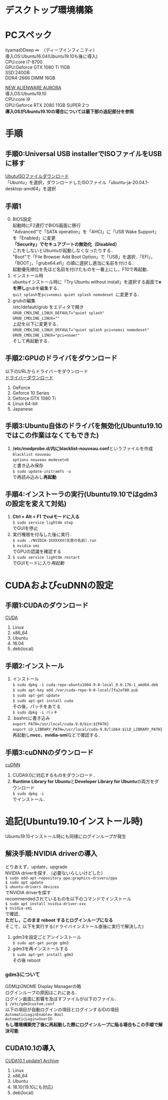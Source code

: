 デスクトップ環境構築
====
# PCスペック
iiyamaのDeep ∞　（ディープインフィニティ）  
導入OS:Ubuntu16.04(Ubuntu19.10も後に導入)  
CPU:core i7-8700  
GPU:Geforce GTX 1080 Ti 11GB  
SSD:240GB  
DDR4-2666 DIMM 16GB  
  
[NEW ALIENWARE AURORA](https://www.dell.com/ja-jp/work/shop/cty/pdp/spd/alienware-aurora-r9-desktop/caaawar914jp)  
導入OS:Ubuntu19.10  
CPU:core i9  
GPU:Geforce RTX 2080 11GB SUPER 2つ  
**導入OSがUbuntu19.10の場合については最下部の追記部分を参照**  
# 手順  
## 手順0:Universal USB installerでISOファイルをUSBに移す  
[UbutuISOファイルダウンロード](https://www.ubuntulinux.jp/News/ubuntu2004-ja-remix)  
「Ubuntu」を選択，ダウンロードしたISOファイル「ubuntu-ja-20.04.1-desktop-amd64」を選択  
## 手順1
0. BIOS設定  
起動時にF2連打でBIOS画面に移行  
"Advanced"で「SATA operation」を「AHCI」に「USB Wake Support」を「Enabled」に変更  
**「Security」でセキュアブートの無効化（Disabled）**  
これをしないとUbuntuが起動しなくなったりする．  
"Boot"で「File Browser Add Boot Option」で「USB」を選択．「EFI」，「BOOT」，「grubx64.efi」の順に選択し適当に名前を付ける．  
起動優先順位を先ほど名前を付けたものを一番上にし，F10で再起動．  
1. インストール時  
ubuntuインストール時に「Try Ubuntu without install」を選択する画面で**eを押し**grubを編集する．  
`quit splash`を`pci=nomsi quiet splash nomodeset `に変更する．  
2. grubの編集  
/etc/default/grub をエディタで開き  
    `GRUB_CMDLINE_LINUX_DEFAULT="quiet splash"`  
    `GRUB_CMDLINE_LINUX=""`  
上記を以下に変更する．  
    `GRUB_CMDLINE_LINUX_DEFAULT="quiet splash pci=nomsi nomodeset"`  
    `GRUB_CMDLINE_LINUX="pci=noaer"`  
そして再起動する．  
## 手順2:GPUのドライバをダウンロード
以下のURLからドライバーをダウンロード  
[ドライバーダウンロード](//www.nvidia.com/Download/index.aspx)  
1. GeForce  
2. Geforce 10 Series  
3. Geforce GTX 1080 Ti  
4. Linux 64-bit  
5. Japanese  
## 手順3:Ubuntu自体のドライバを無効化(Ubuntu19.10ではこの作業はなくてもできた)
1. **/etc/modprobe.d/**内に**blacklist-nouveau.conf**というファイルを作成  
    `blacklist nouveau`  
    `options nouveau modeset=0`  
と書き込み保存  
`$ sudo update-initramfs -u`  
で再読み込みし**再起動**
## 手順4:インストーラの実行(Ubuntu19.10ではgdm3の設定を変えて対処)
1. **Ctrl + Alt + F1 でcuiモードに入る**  
`$ sudo service lightdm stop`  
でGUIを停止  
2. 実行権限を付与した後に実行．  
`$ sudo ./NVIDIA-3XXXXXX(任意の名前).run`  
`$ nvidia-smi`  
でGPUの認識を確認する  
3. `$ sudo service lightdm restart`  
でGUIモードに入り*再起動*  

# CUDAおよびcuDNNの設定
## 手順1:CUDAのダウンロード
[CUDA](https://developer.nvidia.com/cuda-90-download-archive?target_os=Linux&target_arch=x86_64&target_distro=Ubuntu&target_version=1604&target_type=runfilelocal)  
1. Linux  
2. x86_64  
3. Ubuntu  
4. 16.04  
5. deb(local)  
## 手順2:インストール
1. インストール  
`$ sudo dpkg -i cuda-repo-ubuntu1604-9-0-local_9.0.176-1_amd64.deb`  
`$ sudo apt-key add /var/cuda-repo-9-0-local/7fa2af80.pub`  
`$ sudo apt-get update`  
`$ sudo apt-get install cuda`  
その後，パッチをあてる  
`$ sudo dpkg -i パッチ`  
2. .bashrcに書き込み  
    `export PATH=/usr/local/cuda-9.0/bin:${PATH}`  
    `export LD_LIBRARY_PATH=/usr/local/cuda-9.0/lib64:${LD_LIBRARY_PATH}`  
再起動し**nvcc**，**nvidia-smi**などで確認する．  
## 手順3:cuDNNのダウンロード
[cuDNN](https://developer.nvidia.com/rdp/cudnn-download)  
1. CUDA9.0に対応するものをダウンロード．  
2. **Runtime Library for Ubuntu**と**Developer Library for Ubuntu**の両方をダウンロード  
`$ sudo dpkg -i `  
でインストール．  

# 追記(Ubuntu19.10インストール時)
Ubuntu19.10インストール時にも同様にログインループが発生  
## 解決手順:NVIDIA driverの導入
とりあえず，update，upgrade  
NVIDIA driverを探す．（必要ないらしいけどした）  
`$ sudo add-apt-repository ppa:graphics-drivers/ppa`  
`$ sudo apt update`  
`$ ubuntu-drivers devices`  
でNVIDIA driverを探す  
recommendedされているものを以下のコマンドでインストール  
`$ sudo apt install nvidia-driver-xxx`  
`$ nvidia-smi`  
で確認．  
**ただし，このまま reboot するとログインループになる**  
  そこで，以下を実行する(ドライバインストール直後に実行で解決した)  
1. gdm3を設定ごとアンインストール  
`$ sudo apt-get purge gdm3`  
2. gdm3を再インストールする  
`$ sudo apt-get install gdm3`  
その後 reboot  
### gdm3について
GDMはGNOME Display Managerの略  
ログインループの原因はこれにある．  
ログイン画面に影響を及ぼすファイルが以下のファイル．  
`$ /etc/gdm3custom.conf`  
以下の項目が自動ログインの項目とログインするIDの項目  
`AutomaticLoginEnable= Bool`  
`AutomaticLogin=UserID`  
**もし環境構築完了後に再起動した際にログインループに陥る場合もこの手順で解決可能**

## CUDA10.1の導入
[CUDA10.1 update1 Archive](https://developer.nvidia.com/cuda-10.1-download-archive-update1?target_os=Linux&target_arch=x86_64&target_distro=Ubuntu&target_version=1810&target_type=deblocal)  
1. Linux  
2. x86_64  
3. Ubuntu  
4. 18.10(19.10にも対応)  
5. deb(local)
